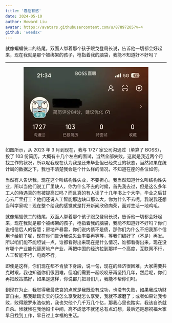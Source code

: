 ```yaml
---
title: '春招有感'
date: 2024-05-10
author: Howard Liu
avatar: https://avatars.githubusercontent.com/u/87897205?v=4
github: 'weedsx'
---
```


就像蝙蝠侠二的结尾，双面人绑着那个孩子跟戈登局长说，告诉他一切都会好起来，现在我就是那个被绑架的孩子，枪指着我的脑袋，我能不知道好不好吗？

---

<p align="center">
    <img src="./img/春招.png" alt='春招'/>
</p>

如图所示，从 2023 年 3 月到现在，我与 1727 家公司沟通过（单算了 BOSS），投了 103 份简历，大概有十几个左右的面试，当然全部失败，这就是我近两个月找工作的状况，所以呢我现在认为我是还未毕业但已经失业的状态，当然如果在统计局的数据之下，我也不清楚我会是个什么样的情况，不知道在座的各位如何。

当然有人告诉我，现在这个叫结构性失业，不要担心。我当然知道什么叫结构性失业，所以当他们说工厂里缺人，你为什么不去的时候，首先我去过，但是这么多年工人的待遇真的有被提高过吗？而且真的有人读了十几年书上个大学，毕业之后甘心去厂里打工？他们还说人工智能那边缺口那么大，你为什么不去呢，我说我还想当科学家呢！现在整个给我的感觉就是打开新闻欣欣向荣，面对生活一地鸡毛。

就像蝙蝠侠二的结尾，双面人绑着那个孩子跟戈登局长说，告诉他一切都会好起来，现在我就是那个被绑架的孩子，枪指着我的脑袋，我能不知道好不好吗？你们说相信后人的智慧；房地产暴雷，你们说内债不是债，那你们为什么不把我那个信用卡给销了呢，现在你们告诉我说失业率要再等等，等我们编好了（不是）再发。所以咱们能不能坦诚一点，谁都看得出来现在是什么情况，谁都看得出来，现在没有哪个产业能代替房地产产业，再把中国的经济拉到那样一个高度，互联网不行，人工智能不行，电商不行。

即使是这样，你们现在都不肯放下身段，说一句，现在的经济很困难，大家需要共克时艰，我也知道你们很困难，但咱们需要一起咬咬牙再坚持几年，然后呢，你们再把政策搞好，如果是这样，你说都几把哥们儿，我能不帮你们吗。

到现在为止，我觉得我最悲哀的点就是我既没有成功，也没有失败，如果我成功财富自由，那我踏踏实实的该怎么享受就怎么享受，我就不琢磨了；或者如果让我惨败，败得跟罗永浩似的，我也欠他个几千万几个亿，那我心里也踏实，我该自杀就自杀。惨就惨在我他妈卡中间，高不成低不就还总有点幻想，最后还是想祝福大家早日找到工作，早日过上幸福的生活。